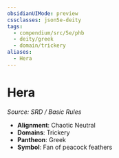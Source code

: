 ```yaml
---
obsidianUIMode: preview
cssclasses: json5e-deity
tags:
  - compendium/src/5e/phb
  - deity/greek
  - domain/trickery
aliases:
  - Hera
---
```

# Hera
*Source: SRD / Basic Rules* 

- **Alignment**: Chaotic Neutral
- **Domains**: Trickery
- **Pantheon**: Greek
- **Symbol**: Fan of peacock feathers